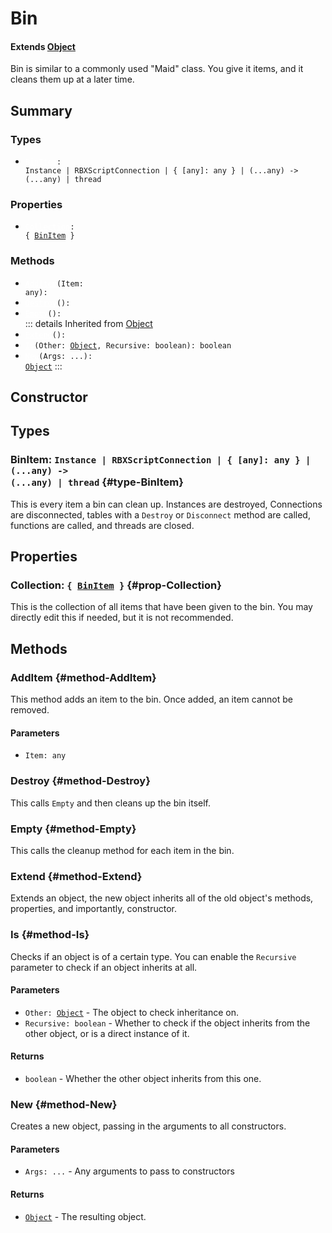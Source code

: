 # Bin
#### Extends [Object](/api/Object)
Bin is similar to a commonly used "Maid" class. You give it items, and it
cleans them up at a later time.

## Summary
### Types
- <code><a style="color:white" href="#type-BinItem">BinItem</a>: Instance | RBXScriptConnection | { [any]: any } | (...any) -> (...any) | thread</code>
### Properties
- <code><a style="color:white" href="#prop-Collection">Collection</a>: { [BinItem](#type-BinItem) }</code>
### Methods
- <code><a style="color:white" href="#method-AddItem">AddItem</a>(Item: any): </code>
- <code><a style="color:white" href="#method-Destroy">Destroy</a>(): </code>
- <code><a style="color:white" href="#method-Empty">Empty</a>(): </code>
::: details Inherited from [Object](/api/Object)
- <code><a style="color:white" href="#method-Extend">Extend</a>(): </code>
- <code><a style="color:white" href="#method-Is">Is</a>(Other: [Object](/api/object), Recursive: boolean): boolean</code>
- <code><a style="color:white" href="#method-New">New</a>(Args: ...): [Object](/api/object)</code>
:::
## Constructor

## Types
### BinItem: <code>Instance | RBXScriptConnection | { [any]: any } | (...any) -> (...any) | thread</code> {#type-BinItem}
This is every item a bin can clean up. Instances are destroyed, Connections are disconnected,
tables with a `Destroy` or `Disconnect` method are called, functions are called, and threads
are closed.

## Properties
### Collection: <code>{ [BinItem](#type-BinItem) }</code> {#prop-Collection}
This is the collection of all items that have been given to the bin.
You may directly edit this if needed, but it is not recommended.

## Methods
### AddItem {#method-AddItem}
This method adds an item to the bin. Once added, an item
cannot be removed.


#### Parameters
- <code>Item: any</code>
### Destroy {#method-Destroy}
This calls `Empty` and then cleans up the bin itself.

### Empty {#method-Empty}
This calls the cleanup method for each item in the bin.

### Extend {#method-Extend}
Extends an object, the new object inherits all of the old object's
methods, properties, and importantly, constructor.

### Is {#method-Is}
Checks if an object is of a certain type. You can enable the
`Recursive` parameter to check if an object inherits at all.

#### Parameters
- <code>Other: [Object](/api/object)</code> - The object to check inheritance on.
- <code>Recursive: boolean</code> - Whether to check if the object inherits from the other object, or is a direct instance of it.
#### Returns
- <code>boolean</code> - Whether the other object inherits from this one.
### New {#method-New}
Creates a new object, passing in the arguments to all constructors.

#### Parameters
- <code>Args: ...</code> - Any arguments to pass to constructors
#### Returns
- <code>[Object](/api/object)</code> - The resulting object.
